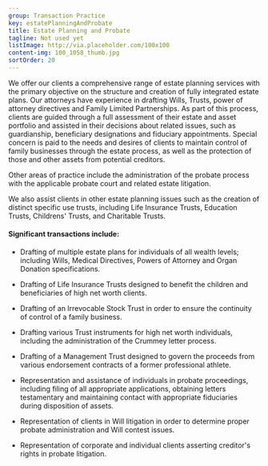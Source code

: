 ```yaml
---
group: Transaction Practice
key: estatePlanningAndProbate
title: Estate Planning and Probate
tagline: Not used yet
listImage: http://via.placeholder.com/100x100
content-img: 100_1058_thumb.jpg
sortOrder: 20
---
```

We offer our clients a comprehensive range of estate planning services with the primary objective on the structure and creation of fully integrated estate plans. Our attorneys have experience in drafting Wills, Trusts, power of attorney directives and Family Limited Partnerships. As part of this process, clients are guided through a full assessment of their estate and asset portfolio and assisted in their decisions about related issues, such as guardianship, beneficiary designations and fiduciary appointments. Special concern is paid to the needs and desires of clients to maintain control of family businesses through the estate process, as well as the protection of  those and other assets from potential creditors.

Other areas of practice include the administration of the probate process with the applicable probate court and related estate litigation.

We also assist clients in other estate planning issues such as the creation of distinct specific use trusts, including Life Insurance Trusts, Education Trusts, Childrens' Trusts, and Charitable Trusts.

#### Significant transactions include:

* Drafting of multiple estate plans for individuals of all wealth levels; including Wills, Medical Directives, Powers of Attorney and Organ Donation specifications.

* Drafting of Life Insurance Trusts designed to benefit the children and beneficiaries of high net worth clients.

* Drafting of an Irrevocable Stock Trust in order to ensure the continuity of control of a family business.

* Drafting various Trust instruments for high net worth individuals, including the administration of the Crummey letter process.

* Drafting of a Management Trust designed to govern the proceeds from various endorsement contracts of a former professional athlete.

* Representation and assistance of individuals in probate proceedings, including filing of all appropriate applications, obtaining letters testamentary and maintaining contact with appropriate fiduciaries during disposition of assets.

* Representation of clients in Will litigation in order to determine proper probate administration and Will contest issues.

* Representation of corporate and individual clients asserting creditor's rights in probate litigation.

